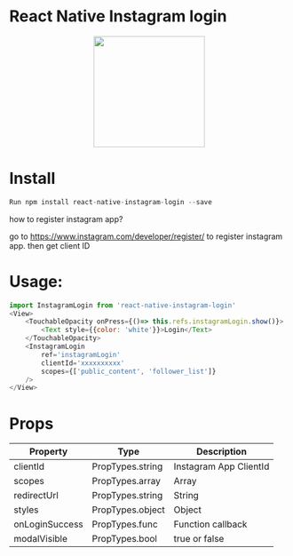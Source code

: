 # React Native Instagram login
<p align="center">
  <img src="https://github.com/hungdev/react-native-instagram-login/blob/master/instagram.gif?raw=true" width=200/>
</p>

# Install

```js
Run npm install react-native-instagram-login --save
```

how to register instagram app?

go to https://www.instagram.com/developer/register/ to register instagram app. then get client ID

# Usage:

```javascript
import InstagramLogin from 'react-native-instagram-login'
<View>
    <TouchableOpacity onPress={()=> this.refs.instagramLogin.show()}>
        <Text style={{color: 'white'}}>Login</Text>
    </TouchableOpacity>
    <InstagramLogin
        ref='instagramLogin'
        clientId='xxxxxxxxxx'
        scopes={['public_content', 'follower_list']}
    />
</View>

```

# Props

Property | Type | Description
------------ | ------------- | -------------
clientId | PropTypes.string | Instagram App ClientId
scopes | PropTypes.array | Array
redirectUrl | PropTypes.string | String
styles | PropTypes.object | Object
onLoginSuccess | PropTypes.func | Function callback
modalVisible | PropTypes.bool | true or false


